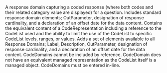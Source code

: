 A response domain capturing a coded response (where both codes and their related category value are displayed) for a question. Includes standard response domain elements; OutParameter, designation of response cardinality, and a declaration of an offset date for the data content. Contains the equivalent content of a CodeRepresentation including a reference to the CodeList used and the ability to limit the use of the CodeList to specific CodeList levels, ranges, or values. Adds a set of elements available to all Response Domains; Label, Description, OutParameter, designation of response cardinality, and a declaration of an offset date for the data content. CodeDomains cannot be included by reference. CodeDomain does not have an equivalent managed representation as the CodeList itself is a managed object. CodeDomains must be entered in-line.